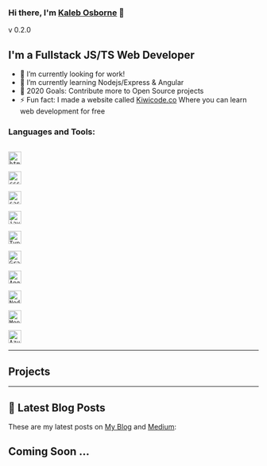 
### Hi there, I'm [Kaleb Osborne](https://kalebosborne.com) 👋

v 0.2.0
 
## I'm a Fullstack JS/TS Web Developer

- 🔭 I’m currently looking for work!
- 🌱 I’m currently learning Nodejs/Express & Angular
- 🥅 2020 Goals: Contribute more to Open Source projects
- ⚡ Fun fact: I made a website called [Kiwicode.co](https://kiwicode.co) Where you can learn web development for free


### Languages and Tools:

[<code>
<img alt="html5" width="26px" src="https://img.icons8.com/color/240/000000/html-5.png">
</code>](https://developer.mozilla.org/en-US/docs/Web/HTML) [<code>
<img alt="css3" width="26px" src="https://img.icons8.com/color/240/000000/css3.png">
</code>](https://developer.mozilla.org/en-US/docs/Web/CSS) [<code>
<img alt="sass" width="26px" src="https://img.icons8.com/color/240/000000/sass.png">
</code>](https://sass-lang.com/) [<code>
<img alt="javascript" width="26px" src="https://img.icons8.com/color/240/000000/javascript.png">
</code>](https://developer.mozilla.org/en-US/docs/Web/JavaScript) [<code>
<img alt="Typescript" width="26px" src="https://img.icons8.com/color/96/000000/typescript.png">
</code>](https://www.typescriptlang.org/)  [<code>
<img alt="Graphql" width="26px" src="https://img.icons8.com/color/96/000000/graphql.png">
</code>](https://graphql.org/)[<code>
<img alt="Angular" width="26px" src="https://img.icons8.com/color/48/000000/angularjs.png">
</code>](https://angular.io/) [<code>
<img alt="Node.js" width="26px" src="https://img.icons8.com/color/240/000000/nodejs.png">
</code>](https://nodejs.org/en/)  [<code>
<img alt="MongoDB" width="26px" src="https://img.icons8.com/color/48/000000/mongodb.png">
</code>](https://www.mongodb.com/)  [<code>
<img alt="Azure" width="26px" src="https://img.icons8.com/color/144/000000/azure-1.png">
</code>](https://azure.microsoft.com/) 

---

## Projects

---

## 📝 Latest Blog Posts

These are my latest posts on [My Blog](https://kcodes.dev) and [Medium](https://medium.com/@kalebosborne):

Coming Soon ...
---


[Website]: https://kalebosborne
[Blog]: https://kcodes.dev
[Medium]: https://medium.com/@kalebosborne
[Fiverr]: https://www.fiverr.com/kaleb_osborne
[Gmail]: mailto:kalebosbornek3@gmail.com





